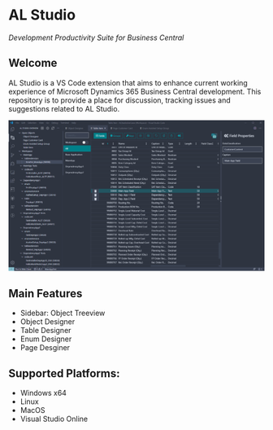 # AL Studio
*Development Productivity Suite for Business Central*

## Welcome
AL Studio is a VS Code extension that aims to enhance current working experience of  Microsoft Dynamics 365 Business Central development.
This repository is to provide a place for discussion, tracking issues and suggestions related to AL Studio.

![](https://raw.githubusercontent.com/dynasist/ALStudio/master/media/alstudio.png)

## Main Features

* Sidebar: Object Treeview
* Object Designer
* Table Designer
* Enum Designer
* Page Desginer

## Supported Platforms:

* Windows x64
* Linux
* MacOS
* Visual Studio Online